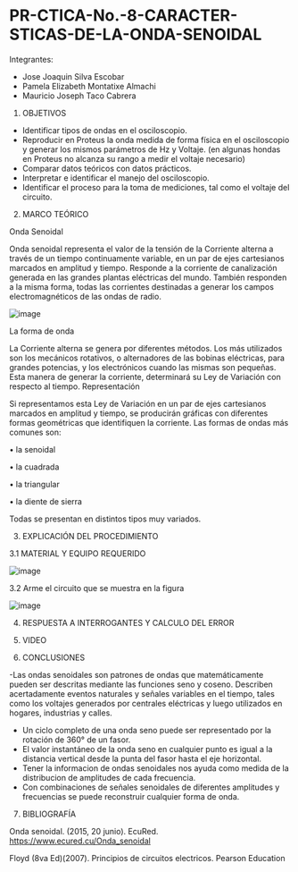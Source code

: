 # PR-CTICA-No.-8-CARACTER-STICAS-DE-LA-ONDA-SENOIDAL



Integrantes:

- Jose Joaquin Silva Escobar
- Pamela Elizabeth Montatixe Almachi
- Mauricio Joseph Taco Cabrera

1. OBJETIVOS

- Identificar tipos de ondas en el osciloscopio.
- Reproducir en Proteus la onda medida de forma física en el osciloscopio y generar los mismos parámetros de Hz y Voltaje. (en algunas hondas en Proteus no alcanza su rango a medir el voltaje necesario)
- Comparar datos teóricos con datos prácticos.
- Interpretar e identificar el manejo del osciloscopio.
- Identificar el proceso para la toma de mediciones, tal como el voltaje del circuito.

2. MARCO TEÓRICO

Onda Senoidal

Onda senoidal representa el valor de la tensión de la Corriente alterna a través de un tiempo continuamente variable, en un par de ejes cartesianos marcados en amplitud y tiempo. Responde a la corriente de canalización generada en las grandes plantas eléctricas del mundo. También responden a la misma forma, todas las corrientes destinadas a generar los campos electromagnéticos de las ondas de radio.

![image](https://user-images.githubusercontent.com/117045943/218288353-69ace3ba-4ea2-42fd-af37-5cd062becc91.png)
 
La forma de onda

La Corriente alterna se genera por diferentes métodos. Los más utilizados son los mecánicos rotativos, o alternadores de las bobinas eléctricas, para grandes potencias, y los electrónicos cuando las mismas son pequeñas. Esta manera de generar la corriente, determinará su Ley de Variación con respecto al tiempo.
Representación

Si representamos esta Ley de Variación en un par de ejes cartesianos marcados en amplitud y tiempo, se producirán gráficas con diferentes formas geométricas que identifiquen la corriente. Las formas de ondas más comunes son:

•	la senoidal

•	la cuadrada

•	la triangular

•	la diente de sierra

Todas se presentan en distintos tipos muy variados.

3. EXPLICACIÓN DEL PROCEDIMIENTO

3.1 MATERIAL Y EQUIPO REQUERIDO

![image](https://user-images.githubusercontent.com/117045943/218288408-6da2162c-1b37-48be-890b-002b8ad071c1.png)

3.2 Arme el circuito que se muestra en la figura

![image](https://user-images.githubusercontent.com/117045943/218288415-d9795034-ad06-47a3-9823-a746f424262a.png)


4. RESPUESTA A INTERROGANTES Y CALCULO DEL ERROR



5. VIDEO



6. CONCLUSIONES

-Las ondas senoidales son patrones de ondas que matemáticamente pueden ser descritas mediante las funciones seno y coseno. Describen acertadamente eventos naturales y señales variables en el tiempo, tales como los voltajes generados por centrales eléctricas y luego utilizados en hogares, industrias y calles.
- Un ciclo completo de una onda seno puede ser representado por la rotación de 360° de un fasor.
- El valor instantáneo de la onda seno en cualquier punto es igual a la distancia vertical desde la punta del fasor hasta el eje horizontal.
- Tener la informacion de ondas senoidales nos ayuda como medida de la distribucion de amplitudes de cada frecuencia.
- Con combinaciones de señales senoidales de diferentes amplitudes y frecuencias se puede reconstruir cualquier forma de onda.

7. BIBLIOGRAFÍA

Onda senoidal. (2015, 20 junio). EcuRed. https://www.ecured.cu/Onda_senoidal

Floyd (8va Ed)(2007). Principios de circuitos electricos. Pearson Education
